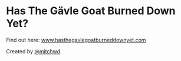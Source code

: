 # Has The Gävle Goat Burned Down Yet?
Find out here: www.hasthegavlegoatburneddownyet.com 

Created by [@mitchwd](https://www.mitchwd.com)